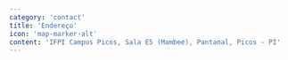 ```yaml
---
category: 'contact'
title: 'Endereço'
icon: 'map-marker-alt'
content: 'IFPI Campus Picos, Sala E5 (Mambee), Pantanal, Picos - PI'
---
```

